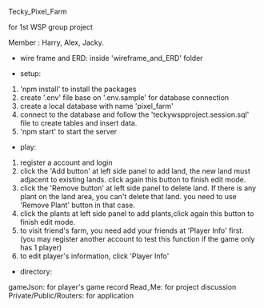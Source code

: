 Tecky_Pixel_Farm

for 1st WSP group project

Member : Harry, Alex, Jacky.

- wire frame and ERD:
inside 'wireframe_and_ERD' folder

- setup:

1. 'npm install' to install the packages
2. create '.env' file base on '.env.sample' for database connection
3. create a local database with name 'pixel_farm'
4. connect to the database and follow the 'teckywspproject.session.sql' file to create tables and insert data.
5. 'npm start' to start the server

- play:

1. register a account and login
2. click the 'Add button' at left side panel to add land, the new land must adjacent to existing lands. click again this button to finish edit mode.
3. click the 'Remove button' at left side panel to delete land. If there is any plant on the land area, you can't delete that land. you need to use 'Remove Plant' button in that case.
4. click the plants at left side panel to add plants,click again this button to finish edit mode.
5. to visit friend's farm, you need add your friends at 'Player Info' first. (you may register another account to test this function if the game only has 1 player)
6. to edit player's information, click 'Player Info'


- directory:

gameJson: for player's game record
Read_Me: for project discussion
Private/Public/Routers: for application





